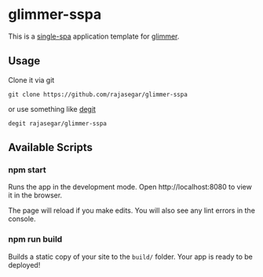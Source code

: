 # glimmer-sspa

This is a [single-spa](https://single-spa.js.org) application template for [glimmer](https://glimmerjs.com).

## Usage
Clone it via git 
```
git clone https://github.com/rajasegar/glimmer-sspa

```

or use something like [degit]()
```
degit rajasegar/glimmer-sspa
```

## Available Scripts

### npm start

Runs the app in the development mode.
Open http://localhost:8080 to view it in the browser.

The page will reload if you make edits.
You will also see any lint errors in the console.

### npm run build

Builds a static copy of your site to the `build/` folder.
Your app is ready to be deployed!

